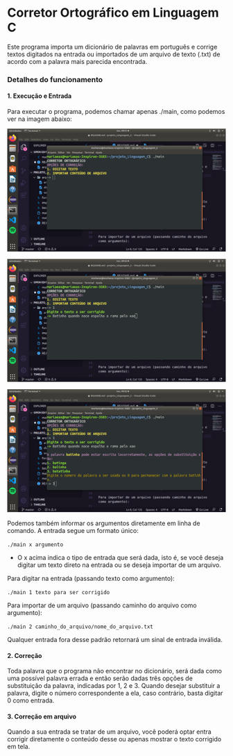 # Corretor Ortográfico em Linguagem C

Este programa importa um dicionário de palavras em português e corrige textos digitados na entrada ou importados de um arquivo de texto (.txt) de acordo com a palavra mais parecida encontrada. 

### Detalhes do funcionamento

#### 1. Execução e Entrada
Para executar o programa, podemos chamar apenas ./main, como podemos ver na imagem abaixo:

![Imagem 1. Executando com ./main](https://raw.githubusercontent.com/MariaEduardaDeAzevedo/projeto_Linguagem_C/master/arquivos/imgs/Captura%20de%20tela%20de%202020-06-30%2009-51-33.png?token=AHDIVVT2UDCMO2FTD2YRBLK7ARZH6)

![Imagem 2. Escolhendo a opção 1.](https://raw.githubusercontent.com/MariaEduardaDeAzevedo/projeto_Linguagem_C/master/arquivos/imgs/Captura%20de%20tela%20de%202020-06-30%2009-52-16.png?token=AHDIVVXN3PVHONGHWFHY64S7ARZQQ)

![Imagem 3. Exemplo de correção.](https://raw.githubusercontent.com/MariaEduardaDeAzevedo/projeto_Linguagem_C/master/arquivos/imgs/Captura%20de%20tela%20de%202020-06-30%2009-52-27.png?token=AHDIVVQPNNX2HNGFPF4ZYKK7ARZWG)

Podemos também informar os argumentos diretamente em linha de comando.
A entrada segue um formato único:

```./main x argumento```

- O x acima indica o tipo de entrada que será dada, isto é, se você deseja digitar um texto direto na entrada ou se deseja importar de um arquivo. 

Para digitar na entrada (passando texto como argumento):

```./main 1 texto para ser corrigido```

Para importar de um arquivo (passando caminho do arquivo como argumento):

```./main 2 caminho_do_arquivo/nome_do_arquivo.txt```

Qualquer entrada fora desse padrão retornará um sinal de entrada inválida.

#### 2. Correção
Toda palavra que o programa não encontrar no dicionário, será dada como uma possível palavra errada e então serão dadas três opções de substituição da palavra, indicadas por 1, 2 e 3.
Quando desejar substituir a palavra, digite o número correspondente a ela, caso contrário, basta digitar 0 como entrada. 

#### 3. Correção em arquivo
Quando a sua entrada se tratar de um arquivo, você poderá optar entra corrigir diretamente o conteúdo desse ou apenas mostrar o texto corrigido em tela.


